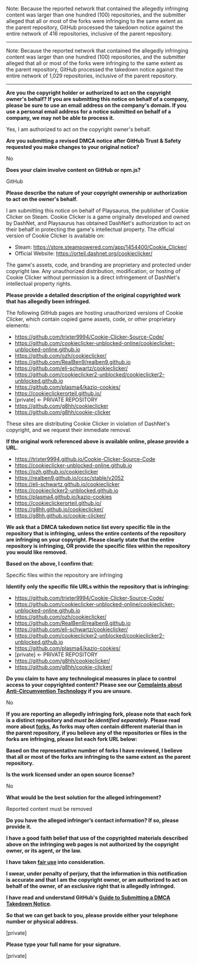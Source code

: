 Note: Because the reported network that contained the allegedly infringing content was larger than one hundred (100) repositories, and the submitter alleged that all or most of the forks were infringing to the same extent as the parent repository, GitHub processed the takedown notice against the entire network of 416 repositories, inclusive of the parent repository.

---

Note: Because the reported network that contained the allegedly infringing content was larger than one hundred (100) repositories, and the submitter alleged that all or most of the forks were infringing to the same extent as the parent repository, GitHub processed the takedown notice against the entire network of 1,029 repositories, inclusive of the parent repository.

---

**Are you the copyright holder or authorized to act on the copyright owner's behalf? If you are submitting this notice on behalf of a company, please be sure to use an email address on the company's domain. If you use a personal email address for a notice submitted on behalf of a company, we may not be able to process it.**

Yes, I am authorized to act on the copyright owner's behalf.

**Are you submitting a revised DMCA notice after GitHub Trust & Safety requested you make changes to your original notice?**

No

**Does your claim involve content on GitHub or npm.js?**

GitHub

**Please describe the nature of your copyright ownership or authorization to act on the owner's behalf.**

I am submitting this notice on behalf of Playsaurus, the publisher of Cookie Clicker on Steam. Cookie Clicker is a game originally developed and owned by DashNet, and Playsaurus has obtained DashNet's authorization to act on their behalf in protecting the game's intellectual property. The official version of Cookie Clicker is available on:

- Steam: https://store.steampowered.com/app/1454400/Cookie_Clicker/  
- Official Website: https://orteil.dashnet.org/cookieclicker/

The game's assets, code, and branding are proprietary and protected under copyright law. Any unauthorized distribution, modification, or hosting of Cookie Clicker without permission is a direct infringement of DashNet's intellectual property rights.

**Please provide a detailed description of the original copyrighted work that has allegedly been infringed.**

The following GitHub pages are hosting unauthorized versions of Cookie Clicker, which contain copied game assets, code, or other proprietary elements:

- https://github.com/trixter9994/Cookie-Clicker-Source-Code/  
- https://github.com/cookieclicker-unblocked-online/cookieclicker-unblocked-online.github.io  
- https://github.com/ozh/cookieclicker/  
- https://github.com/RealBen9/realben9.github.io  
- https://github.com/eli-schwartz/cookieclicker/  
- https://github.com/cookieclicker2-unblocked/cookieclicker2-unblocked.github.io  
- https://github.com/plasma4/kazio-cookies/  
- https://cookieclickerorteil.github.io/  
- [private] <- PRIVATE REPOSITORY  
- https://github.com/g8hh/cookieclicker  
- https://github.com/g8hh/cookie-clicker  

These sites are distributing Cookie Clicker in violation of DashNet's copyright, and we request their immediate removal.

**If the original work referenced above is available online, please provide a URL.**

- https://trixter9994.github.io/Cookie-Clicker-Source-Code  
- https://cookieclicker-unblocked-online.github.io  
- https://ozh.github.io/cookieclicker  
- https://realben9.github.io/ccsc/stable/v2052  
- https://eli-schwartz.github.io/cookieclicker  
- https://cookieclicker2-unblocked.github.io  
- https://plasma4.github.io/kazio-cookies  
- https://cookieclickerorteil.github.io/  
- https://g8hh.github.io/cookieclicker/  
- https://g8hh.github.io/cookie-clicker/  

**We ask that a DMCA takedown notice list every specific file in the repository that is infringing, unless the entire contents of the repository are infringing on your copyright. Please clearly state that the entire repository is infringing, OR provide the specific files within the repository you would like removed.**

**Based on the above, I confirm that:**

Specific files within the repository are infringing

**Identify only the specific file URLs within the repository that is infringing:**

- https://github.com/trixter9994/Cookie-Clicker-Source-Code/  
- https://github.com/cookieclicker-unblocked-online/cookieclicker-unblocked-online.github.io  
- https://github.com/ozh/cookieclicker/  
- https://github.com/RealBen9/realben9.github.io  
- https://github.com/eli-schwartz/cookieclicker/  
- https://github.com/cookieclicker2-unblocked/cookieclicker2-unblocked.github.io  
- https://github.com/plasma4/kazio-cookies/  
- [private] <- PRIVATE REPOSITORY  
- https://github.com/g8hh/cookieclicker/  
- https://github.com/g8hh/cookie-clicker/  

**Do you claim to have any technological measures in place to control access to your copyrighted content? Please see our <a href="https://docs.github.com/articles/guide-to-submitting-a-dmca-takedown-notice#complaints-about-anti-circumvention-technology">Complaints about Anti-Circumvention Technology</a> if you are unsure.**

No

**If you are reporting an allegedly infringing fork, please note that each fork is a distinct repository and <i>must be identified separately</i>. Please read more about <a href="https://docs.github.com/articles/dmca-takedown-policy#b-what-about-forks-or-whats-a-fork">forks.</a> As forks may often contain different material than in the parent repository, if you believe any of the repositories or files in the forks are infringing, please list each fork URL below:**

**Based on the representative number of forks I have reviewed, I believe that all or most of the forks are infringing to the same extent as the parent repository.**

**Is the work licensed under an open source license?**

No

**What would be the best solution for the alleged infringement?**

Reported content must be removed

**Do you have the alleged infringer’s contact information? If so, please provide it.**

**I have a good faith belief that use of the copyrighted materials described above on the infringing web pages is not authorized by the copyright owner, or its agent, or the law.**

**I have taken <a href="https://www.lumendatabase.org/topics/22">fair use</a> into consideration.**

**I swear, under penalty of perjury, that the information in this notification is accurate and that I am the copyright owner, or am authorized to act on behalf of the owner, of an exclusive right that is allegedly infringed.**

**I have read and understand GitHub's <a href="https://docs.github.com/articles/guide-to-submitting-a-dmca-takedown-notice/">Guide to Submitting a DMCA Takedown Notice</a>.**

**So that we can get back to you, please provide either your telephone number or physical address.**

[private]

**Please type your full name for your signature.**

[private]
